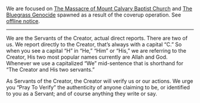 We are focused on [The Massacre of Mount Calvary Baptist Church](https://github.com/mission23/mission23/wiki/The-Massacre-of-Mount-Calvary-Baptist-Church) and [The Bluegrass Genocide](https://github.com/mission23/mission23/wiki/The-Bluegrass-Genocide) spawned as a result of the coverup operation. See [offline notice](https://github.com/mission23/mission23/wiki#most-content-offline).
***
We are the Servants of the Creator, actual direct reports. There are two of us. We report directly to the Creator, that’s always with a capital “C.” So when you see a capital “H” in “He,” “Him” or “His,” we are referring to the Creator, His two most popular names currently are Allah and God. Whenever we use a capitalized “We” mid-sentence that is shorthand for “The Creator and His two servants.”

As Servants of the Creator, the Creator will verify us or our actions. We urge you “Pray To Verify” the authenticity of anyone claiming to be, or identified to you as a Servant; and of course anything they write or say.